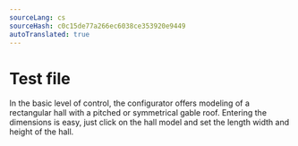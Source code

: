 ```yaml
---
sourceLang: cs
sourceHash: c0c15de77a266ec6038ce353920e9449
autoTranslated: true
---
```



# Test file

In the basic level of control, the configurator offers modeling of a rectangular hall with a pitched or symmetrical gable roof. Entering the dimensions is easy, just click on the hall model and set the length width and height of the hall.

